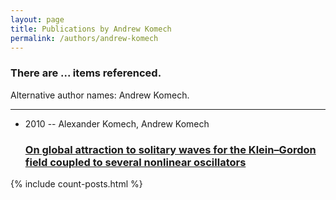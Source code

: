 ```yaml
---
layout: page
title: Publications by Andrew Komech
permalink: /authors/andrew-komech
---
```


<h3 id="number-posts">There are ... items referenced.</h3>
<p id='info-authors'>Alternative author names: Andrew Komech.</p>
<hr />
<ul class="post-list">
<li><span class='post-meta'>2010 -- Alexander Komech, Andrew Komech</span><h3><a class='post-link' href="{{ site.baseurl }}/on-global-attraction-to-solitary-waves-for-the-klein-gordon-field-coupled-to-several-nonlinear-oscillators">On global attraction to solitary waves for the Klein–Gordon field coupled to several nonlinear oscillators</a></h3></li>

</ul>
{% include count-posts.html %}
